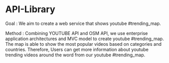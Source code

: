 # API-Library

Goal : We aim to create a web service that shows youtube #trending_map.

Method : Combining YOUTUBE API and OSM API, we use enterprise application architectures and MVC model to create youtube #trending_map. The map is able to show the most popular videos based on categories and countries. Therefore, Users can get more information about youtube trending videos around the word from our youtube #trending_map.
